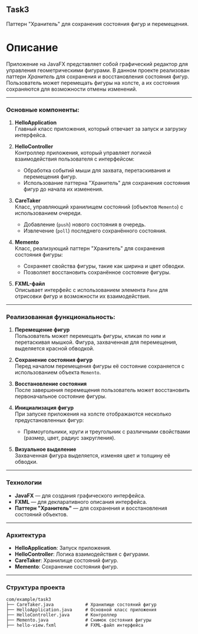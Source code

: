 ## Task3
Паттерн "Хранитель" для сохранения состояния фигур и перемещения.

# Описание

Приложение на JavaFX представляет собой графический редактор для управления геометрическими фигурами. В данном проекте реализован паттерн *Хранитель* для сохранения и восстановления состояния фигур. Пользователь может перемещать фигуры на холсте, а их состояния сохраняются для возможности отмены изменений.

---

### Основные компоненты:

1. **HelloApplication**  
   Главный класс приложения, который отвечает за запуск и загрузку интерфейса.

2. **HelloController**  
   Контроллер приложения, который управляет логикой взаимодействия пользователя с интерфейсом:
    - Обработка событий мыши для захвата, перетаскивания и перемещения фигур.
    - Использование паттерна "Хранитель" для сохранения состояния фигур до начала их изменения.

3. **CareTaker**  
   Класс, управляющий хранилищем состояний (объектов `Memento`) с использованием очереди.
    - Добавление (`push`) нового состояния в очередь.
    - Извлечение (`poll`) последнего сохранённого состояния.

4. **Memento**  
   Класс, реализующий паттерн "Хранитель" для сохранения состояния фигуры:
    - Сохраняет свойства фигуры, такие как ширина и цвет обводки.
    - Позволяет восстановить сохранённое состояние фигуры.

5. **FXML-файл**  
   Описывает интерфейс с использованием элемента `Pane` для отрисовки фигур и возможности их взаимодействия.

---

### Реализованная функциональность:

1. **Перемещение фигур**  
   Пользователь может перемещать фигуры, кликая по ним и перетаскивая мышкой. Фигура, захваченная для перемещения, выделяется красной обводкой.

2. **Сохранение состояния фигур**  
   Перед началом перемещения фигуры её состояние сохраняется с использованием объекта `Memento`.

3. **Восстановление состояния**  
   После завершения перемещения пользователь может восстановить первоначальное состояние фигуры.

4. **Инициализация фигур**  
   При запуске приложения на холсте отображаются несколько предустановленных фигур:
    - Прямоугольники, круги и треугольник с различными свойствами (размер, цвет, радиус закругления).

5. **Визуальное выделение**  
   Захваченная фигура выделяется, изменяя цвет и толщину её обводки.

---

### Технологии

- **JavaFX** — для создания графического интерфейса.
- **FXML** — для декларативного описания интерфейса.
- **Паттерн "Хранитель"** — для сохранения и восстановления состояний объектов.

---

### Архитектура

- **HelloApplication**: Запуск приложения.
- **HelloController**: Логика взаимодействия с фигурами.
- **CareTaker**: Хранилище состояний фигур.
- **Memento**: Сохранение состояния фигур.

---

### Структура проекта

```plaintext
com/example/task3
├── CareTaker.java            # Хранилище состояний фигур
├── HelloApplication.java     # Основной класс приложения
├── HelloController.java      # Контроллер
├── Memento.java              # Снимок состояния фигуры
├── hello-view.fxml           # FXML-файл интерфейса
